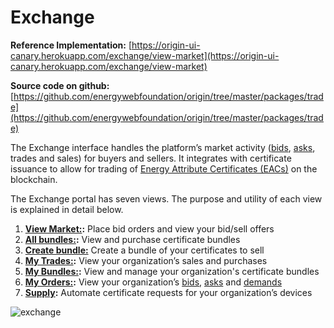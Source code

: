 # Exchange
**Reference Implementation:** [https://origin-ui-canary.herokuapp.com/exchange/view-market](https://origin-ui-canary.herokuapp.com/exchange/view-market)  

**Source code on github:** [https://github.com/energywebfoundation/origin/tree/master/packages/trade](https://github.com/energywebfoundation/origin/tree/master/packages/trade) 

The Exchange interface handles the platform’s market activity ([bids](../user-guide-glossary.md#bid), [asks](../user-guide-glossary.mda#ask), trades and sales) for buyers and sellers. It integrates with certificate issuance to allow for trading of [Energy Attribute Certificates (EACs)](../user-guide-glossary.md#energy-attribute-certificate) on the blockchain. 

The Exchange portal has seven views. The purpose and utility of each view is explained in detail below.

1. **[View Market:](./view-market.md):** Place bid orders and view your bid/sell offers
2. **[All bundles:](./all-bundles.md):** View and purchase certificate bundles
3. **[Create bundle:](./create-bundle.md)** Create a bundle of your certificates to sell
4. **[My Trades:](./my-trades.md):** View your organization’s sales and purchases
5. **[My Bundles:](./my-bundles.md):** View and manage your organization's certificate bundles
6. **[My Orders:](./my-orders.md):** View your organization’s [bids](../user-guide-glossary.md#bid), [asks](../user-guide-glossary.md#ask) and [demands](../user-guide-glossary.md#demand)
7. **[Supply](./supply.md):** Automate certificate requests for your organization’s devices

![exchange](images/panels/panel-exchange.png)